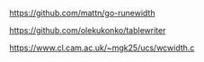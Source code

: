https://github.com/mattn/go-runewidth

https://github.com/olekukonko/tablewriter

https://www.cl.cam.ac.uk/~mgk25/ucs/wcwidth.c
